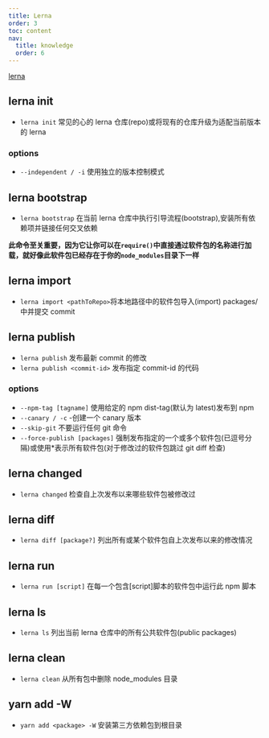 ```yaml
---
title: Lerna
order: 3
toc: content
nav:
  title: knowledge
  order: 6
---
```


[lerna](http://www.febeacon.com/lerna-docs-zh-cn/)

## lerna init

- `lerna init` 常见的心的 lerna 仓库(repo)或将现有的仓库升级为适配当前版本的 lerna

### options

- `--independent / -i` 使用独立的版本控制模式

## lerna bootstrap

- `lerna bootstrap` 在当前 lerna 仓库中执行引导流程(bootstrap),安装所有依赖项并链接任何交叉依赖

**此命令至关重要，因为它让你可以在`require()`中直接通过软件包的名称进行加载，就好像此软件包已经存在于你的`node_modules`目录下一样**

## lerna import

- `lerna import <pathToRepo>`将本地路径<pathToRepo>中的软件包导入(import) packages/<directory-name>中并提交 commit

## lerna publish

- `lerna publish` 发布最新 commit 的修改
- `lerna publish <commit-id>` 发布指定 commit-id 的代码

### options

- `--npm-tag [tagname]` 使用给定的 npm dist-tag(默认为 latest)发布到 npm
- `--canary / -c` -创建一个 canary 版本
- `--skip-git` 不要运行任何 git 命令
- `--force-publish [packages]` 强制发布指定的一个或多个软件包(已逗号分隔)或使用\*表示所有软件包(对于修改过的软件包跳过 git diff 检查)

## lerna changed

- `lerna changed` 检查自上次发布以来哪些软件包被修改过

## lerna diff

- `lerna diff [package?]` 列出所有或某个软件包自上次发布以来的修改情况

## lerna run

- `lerna run [script]` 在每一个包含[script]脚本的软件包中运行此 npm 脚本

## lerna ls

- `lerna ls` 列出当前 lerna 仓库中的所有公共软件包(public packages)

## lerna clean

- `lerna clean` 从所有包中删除 node_modules 目录

## yarn add -W

- `yarn add <package> -W` 安装第三方依赖包到根目录
